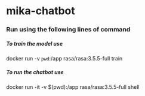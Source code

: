 # mika-chatbot

### Run using the following lines of command
##### To train the model use
docker run -v `pwd`:/app rasa/rasa:3.5.5-full train 
##### To run the chatbot use
docker run -it -v $(pwd):/app rasa/rasa:3.5.5-full shell

